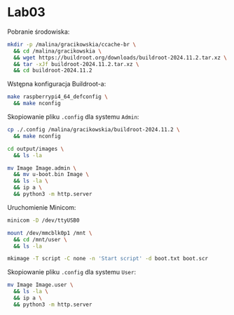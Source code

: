 # Lab03

Pobranie środowiska:
```bash
mkdir -p /malina/gracikowskia/ccache-br \
  && cd /malina/gracikowskia \
  && wget https://buildroot.org/downloads/buildroot-2024.11.2.tar.xz \
  && tar -xJf buildroot-2024.11.2.tar.xz \
  && cd buildroot-2024.11.2
```

Wstępna konfiguracja Buildroot-a:
```bash
make raspberrypi4_64_defconfig \
  && make nconfig
```

Skopiowanie pliku `.config` dla systemu `Admin`:

```bash
cp ./.config /malina/gracikowskia/buildroot-2024.11.2 \
  && make nconfig

cd output/images \
  && ls -la

mv Image Image.admin \
  && mv u-boot.bin Image \
  && ls -la \
  && ip a \
  && python3 -m http.server
```

Uruchomienie Minicom:
```bash
minicom -D /dev/ttyUSB0

mount /dev/mmcblk0p1 /mnt \
  && cd /mnt/user \
  && ls -la

mkimage -T script -C none -n 'Start script' -d boot.txt boot.scr
```

Skopiowanie pliku `.config` dla systemu `User`:
```bash
mv Image Image.user \
  && ls -la \
  && ip a \
  && python3 -m http.server
```
